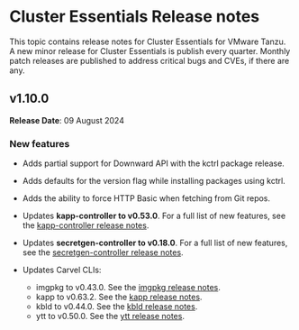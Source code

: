 # Cluster Essentials Release notes

This topic contains release notes for Cluster Essentials for VMware Tanzu. A new minor release for Cluster Essentials is publish every quarter. Monthly patch releases are published to address critical bugs and CVEs, if there are any.

## <a id='1-10'></a> v1.10.0

**Release Date**: 09 August 2024

### <a id='1-10-new-features'></a> New features

- Adds partial support for Downward API with the kctrl package release.

- Adds defaults for the version flag while installing packages using kctrl.

- Adds the ability to force HTTP Basic when fetching from Git repos.

- Updates **kapp-controller to v0.53.0**. For a full list of new features, see the
  [kapp-controller release notes](https://github.com/carvel-dev/kapp-controller/releases/tag/v0.53.0).

- Updates **secretgen-controller to v0.18.0**. For a full list of new features, see the
  [secretgen-controller release notes](https://github.com/carvel-dev/secretgen-controller/releases/tag/v0.18.0).

- Updates Carvel CLIs:
    - imgpkg to v0.43.0. See the [imgpkg release notes](https://github.com/carvel-dev/imgpkg/releases/tag/v0.43.0).
    - kapp to v0.63.2. See the [kapp release notes](https://github.com/carvel-dev/kapp/releases/tag/v0.63.1).
    - kbld to v0.44.0. See the [kbld release notes](https://github.com/carvel-dev/kbld/releases/tag/v0.44.0).
    - ytt to v0.50.0. See the [ytt release notes](https://github.com/carvel-dev/ytt/releases/tag/v0.50.0).
